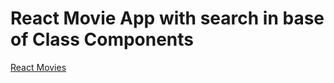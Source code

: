 # React Movie App with search in base of Class Components

[React Movies](https://saroyangor.github.io/react-movies)
